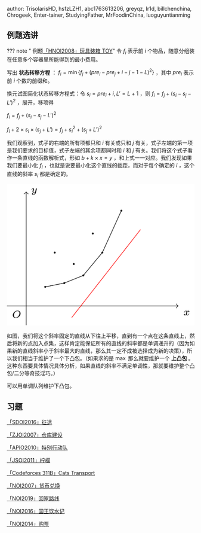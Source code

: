 author: TrisolarisHD, hsfzLZH1, abc1763613206, greyqz, Ir1d, billchenchina, Chrogeek, Enter-tainer, StudyingFather, MrFoodinChina, luoguyuntianming

## 例题选讲

??? note " 例题[「HNOI2008」玩具装箱 TOY](https://loj.ac/problem/10188)"
    令 $f_i$ 表示前 $i$ 个物品，随意分组装在任意多个容器里所能得到的最小费用。

写出 **状态转移方程** ： $f_i=\min\{f_j+(pre_i-pre_j+i-j-1-L)^2\}$ ，其中 $pre_i$ 表示前 $i$ 个数的前缀和。

换元试图简化状态转移方程式：令 $s_i=pre_i+i,L'=L+1$ ，则 $f_i=f_j+(s_i-s_j-L')^2$ ，展开，移项得

 $f_i=f_j+(s_i-s_j-L')^2$ 

 $f_i+2\times s_i\times (s_j+L')=f_j+s_i^2+(s_j+L')^2$ 

我们观察到，式子的右端的所有项都只和 $i$ 有关或只和 $j$ 有关，式子左端的第一项是我们要求的目标值，式子左端的其余项都同时和 $i$ 和 $j$ 有关。我们将这个式子看作一条直线的函数解析式，形如 $b+k\times x=y$ ，和上式一一对应。我们发现如果我们要最小化 $f_i$ ，也就是说要最小化这个直线的截距，而对于每个确定的 $i$ ，这个直线的斜率 $s_i$ 都是确定的。

![](../images/optimization.svg)

如图，我们将这个斜率固定的直线从下往上平移，直到有一个点在这条直线上，然后将新的点加入点集，这样肯定能保证所有的直线的斜率都是单调递升的（因为如果新的直线斜率小于斜率最大的直线，那么其一定不成被选择成为新的决策），所以我们相当于维护了一个下凸包。（如果求的是 $\max$ 那么就要维护一个 **上凸包** 。这种东西要具体情况具体分析，如果直线的斜率不满足单调性，那就要维护整个凸包/二分等奇技淫巧。）

可以用单调队列维护下凸包。

## 习题

 [「SDOI2016」征途](https://loj.ac/problem/2035) 

 [「ZJOI2007」仓库建设](https://loj.ac/problem/10189) 

 [「APIO2010」特别行动队](https://loj.ac/problem/10190) 

 [「JSOI2011」柠檬](https://www.luogu.com.cn/problem/P5504) 

 [「Codeforces 311B」Cats Transport](http://codeforces.com/problemset/problem/311/B) 

 [「NOI2007」货币兑换](https://loj.ac/problem/2353) 

 [「NOI2019」回家路线](https://loj.ac/problem/3156) 

 [「NOI2016」国王饮水记](https://uoj.ac/problem/223) 

 [「NOI2014」购票](https://uoj.ac/problem/7) 
